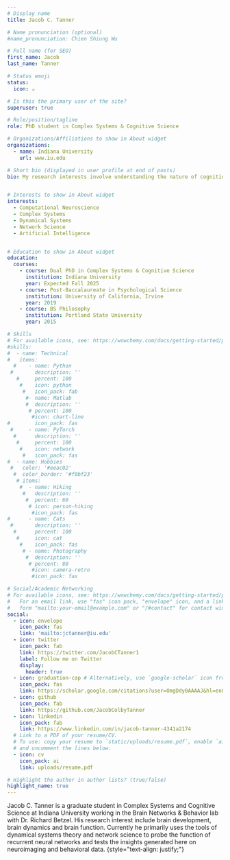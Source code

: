 ```yaml
---
# Display name
title: Jacob C. Tanner

# Name pronunciation (optional)
#name_pronunciation: Chien Shiung Wu

# Full name (for SEO)
first_name: Jacob
last_name: Tanner

# Status emoji
status:
  icon: ☕️

# Is this the primary user of the site?
superuser: true

# Role/position/tagline
role: PhD student in Complex Systems & Cognitive Science

# Organizations/Affiliations to show in About widget
organizations:
  - name: Indiana University
    url: www.iu.edu

# Short bio (displayed in user profile at end of posts)
bio: My research interests involve understanding the nature of cognition generally using the tools of computational neuroscience, dynamical systems theory and more. More specifically, I use artificial neural network models in tandem with neuroimaging and behavioral data to ask questions about how the brain develops and functions.


# Interests to show in About widget
interests:
  - Computational Neuroscience
  - Complex Systems
  - Dynamical Systems
  - Network Science
  - Artificial Intelligence


# Education to show in About widget
education:
  courses:
    - course: Dual PhD in Complex Systems & Cognitive Science
      institution: Indiana University
      year: Expected Fall 2025 
    - course: Post-Baccalaureate in Psychological Science
      institution: University of California, Irvine
      year: 2019
    - course: BS Philosophy
      institution: Portland State University
      year: 2015

# Skills
# For available icons, see: https://wowchemy.com/docs/getting-started/page-builder/#icons
#skills:
#  - name: Technical
#   items:
  #    - name: Python
 #       description: ''
   #     percent: 100
    #    icon: python
     #   icon_pack: fab
      #- name: Matlab
      #  description: ''
       # percent: 100
        #icon: chart-line
#        icon_pack: fas
 #     - name: PyTorch
  #      description: ''
   #     percent: 100
    #    icon: network
     #   icon_pack: fas
#  - name: Hobbies
 #   color: '#eeac02'
  #  color_border: '#f0bf23'
   # items:
    #  - name: Hiking
     #   description: ''
      #  percent: 60
       # icon: person-hiking
        #icon_pack: fas
#      - name: Cats
 #       description: ''
  #      percent: 100
   #     icon: cat
    #    icon_pack: fas
     # - name: Photography
      #  description: ''
       # percent: 80
        #icon: camera-retro
        #icon_pack: fas

# Social/Academic Networking
# For available icons, see: https://wowchemy.com/docs/getting-started/page-builder/#icons
#   For an email link, use "fas" icon pack, "envelope" icon, and a link in the
#   form "mailto:your-email@example.com" or "/#contact" for contact widget.
social:
  - icon: envelope
    icon_pack: fas
    link: 'mailto:jctanner@iu.edu'
  - icon: twitter
    icon_pack: fab
    link: https://twitter.com/JacobCTanner1
    label: Follow me on Twitter
    display:
      header: true
  - icon: graduation-cap # Alternatively, use `google-scholar` icon from `ai` icon pack
    icon_pack: fas
    link: https://scholar.google.com/citations?user=OmgDdy0AAAAJ&hl=en&oi=ao
  - icon: github
    icon_pack: fab
    link: https://github.com/JacobColbyTanner
  - icon: linkedin
    icon_pack: fab
    link: https://www.linkedin.com/in/jacob-tanner-4341a2174
  # Link to a PDF of your resume/CV.
  # To use: copy your resume to `static/uploads/resume.pdf`, enable `ai` icons in `params.yaml`,
  # and uncomment the lines below.
  - icon: cv
    icon_pack: ai
    link: uploads/resume.pdf

# Highlight the author in author lists? (true/false)
highlight_name: true
---
```


Jacob C. Tanner is a graduate student in Complex Systems and Cognitive Science at Indiana University working in the Brain Networks & Behavior lab with Dr. Richard Betzel. His research interest include brain development, brain dynamics and brain function. Currently he primarily uses the tools of dynamical systems theory and network science to probe the function of recurrent neural networks and tests the insights generated here on neuroimaging and behavioral data.
{style="text-align: justify;"}
